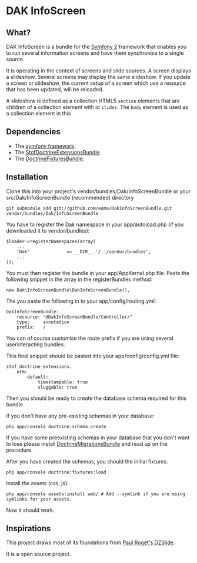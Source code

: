 
DAK InfoScreen
==============

What?
-----
DAK InfoScreen is a bundle for the [Symfony 2][symfony2] framework that enables you to run several information screens and have them synchronise to a single source.

It is operating in the context of screens and slide sources. A screen displays a slideshow. Several screens may display the same slideshow. If you update a screen or slideshow, the current setup of a screen which use a resource that has been updated, will be reloaded.

A slideshow is defined as a collection HTML5 `section` elements that are children of a collection element with id `slides`. The `body` element is used as a collection element in this

Dependencies
------------

* The [symfony framework][symfony2].
* The [StofDoctrineExtensionsBundle][stofDoctrine].
* The [DoctrineFixturesBundle][doctrineFixtures].

Installation
------------

Clone this into your project's vendor/bundles/Dak/InfoScreenBundle or your src/Dak/InfoScreenBundle (recommended) directory

    git submodule add git://github.com/eoma/DakInfoScreenBundle.git vendor/bundles/Dak/InfoScreenBundle

You have to register the Dak namespace in your app/autoload.php (if you downloaded it to vendor/bundles):

    $loader->registerNamespaces(array(
        ...
        'Dak'              => __DIR__.'/../vendor/bundles',
        ...
    ));

You must then register the bundle in your app/AppKernel.php file. Paste the following snippet in the array in the registerBundles method:

    new Dak\InfoScreenBundle\DakInfoScreenBundle(),

The you paste the following in to your app/config/routing.yml:

    DakInfoScreenBundle:
        resource: "@DakInfoScreenBundle/Controller/"
        type:     annotation
        prefix:   /

You can of course customise the route prefix if you are using several userinteracting bundles.

This final snippet should be pasted into your app/config/config.yml file:

    stof_doctrine_extensions:
        orm:
            default:
                timestampable: true
                sluggable: true

Then you should be ready to create the database schema required for this bundle.

If you don't have any pre-existing schemas in your database:

    php app/console doctrine:schema:create

If you have some preexisting schemas in your database that you don't want to lose please install [DoctrineMigrationsBundle][doctrineMigrations] and read up on the procedure.

After you have created the schemas, you should the initial fixtures.

    php app/console doctrine:fixtures:load

Install the assets (css, js):

    php app/console assets:install web/ # Add --symlink if you are using symlinks for your assets.

Now it should work.

Inspirations
------------

This project draws most of its foundations from [Paul Roget's DZSlide][dzslides].

It is a open source project.

[symfony2]: http://symfony.com/ "Symfony"
[dzslides]: http://paulrouget.com/dzslides/ "DZSlides"
[stofDoctrine]: https://github.com/stof/StofDoctrineExtensionsBundle "StofDoctrineExtensionsBundle"
[doctrineFixtures]: http://symfony.com/doc/current/bundles/DoctrineFixturesBundle/index.html
[doctrineMigrations]: http://symfony.com/doc/current/bundles/DoctrineMigrationsBundle/index.html
